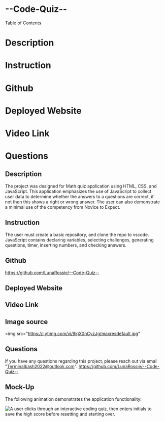# --Code-Quiz--

Table of Contents
# Description
# Instruction
# Github 
# Deployed Website
# Video Link
# Questions

## Description

The project was designed for Math quiz application using HTML, CSS, and JavaScript. This application emphasizes the use of JavaScript to collect user data to determine whether the answers to a questions are correct, if not then this shows a right or wrong answer. The user can also demonstrate a minimal use of the competency from Novice to Expect.

## Instruction

The user must create a basic repository, and clone the repo to vscode. JavaScript contains declaring variables, selecting challenges, generating questions, timer, inserting numbers, and checking answers.

## Github

https://github.com/LunaRossie/--Code-Quiz--

## Deployed Website


## Video Link



## Image source

 <img src="https://i.ytimg.com/vi/9kjX0nCyzJg/maxresdefault.jpg"
 


 ## Questions

If you have any questions regarding this project, please reach out via email "Terminalbash2022@outlook.com". https://github.com/LunaRossie/--Code-Quiz--


## Mock-Up

The following animation demonstrates the application functionality:

![A user clicks through an interactive coding quiz, then enters initials to save the high score before resetting and starting over.](./Assets/04-web-apis-homework-demo.gif)
